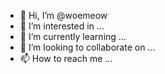 - 👋 Hi, I’m @woemeow
- 👀 I’m interested in ...
- 🌱 I’m currently learning ...
- 💞️ I’m looking to collaborate on ...
- 📫 How to reach me ...

<!---
woemeow/woemeow is a ✨ special ✨ repository because its `README.md` (this file) appears on your GitHub profile.
You can click the Preview link to take a look at your changes.
--->
